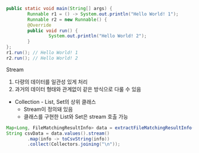 <Lambda>

```java
public static void main(String[] args) {
        Runnable r1 = () -> System.out.println("Hello World! 1");
        Runnable r2 = new Runnable() {
        @Override
        public void run() {
                System.out.println("Hello World! 2");
        }
};
r1.run(); // Hello World! 1
r2.run(); // Hello World! 2
```

Stream
1. 다량의 데이터를 일관성 있게 처리
2. 과거의 데이터 형태와 관계없이 같은 방식으로 다룰 수 있음
- Collection - List, Set의 상위 클래스
  - Stream이 정의돼 있음
  - 클래스를 구현한 List와 Set은 stream 호출 가능

```java
Map<Long, FileMatchingResultInfo> data = extractFileMatchingResultInfo(result);
String csvData = data.values().stream()
        .map(info -> toCsvString(info))
        .collect(Collectors.joining("\n"));
```